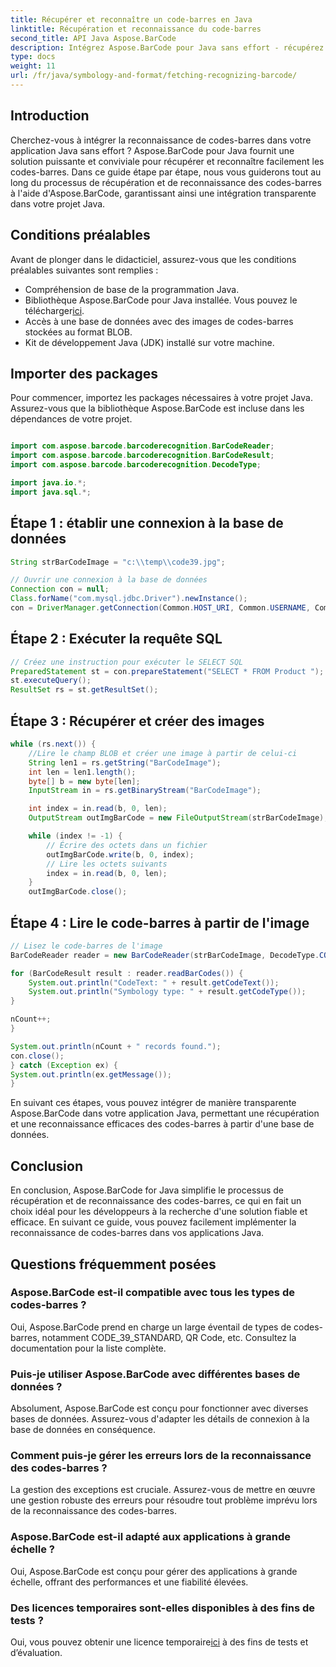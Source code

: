 ```yaml
---
title: Récupérer et reconnaître un code-barres en Java
linktitle: Récupération et reconnaissance du code-barres
second_title: API Java Aspose.BarCode
description: Intégrez Aspose.BarCode pour Java sans effort - récupérez et reconnaissez les codes-barres à partir d'une base de données. Téléchargez-le maintenant pour une expérience d'intégration transparente des codes-barres.
type: docs
weight: 11
url: /fr/java/symbology-and-format/fetching-recognizing-barcode/
---
```


## Introduction

Cherchez-vous à intégrer la reconnaissance de codes-barres dans votre application Java sans effort ? Aspose.BarCode pour Java fournit une solution puissante et conviviale pour récupérer et reconnaître facilement les codes-barres. Dans ce guide étape par étape, nous vous guiderons tout au long du processus de récupération et de reconnaissance des codes-barres à l'aide d'Aspose.BarCode, garantissant ainsi une intégration transparente dans votre projet Java.

## Conditions préalables

Avant de plonger dans le didacticiel, assurez-vous que les conditions préalables suivantes sont remplies :

- Compréhension de base de la programmation Java.
-  Bibliothèque Aspose.BarCode pour Java installée. Vous pouvez le télécharger[ici](https://releases.aspose.com/barcode/java/).
- Accès à une base de données avec des images de codes-barres stockées au format BLOB.
- Kit de développement Java (JDK) installé sur votre machine.

## Importer des packages

Pour commencer, importez les packages nécessaires à votre projet Java. Assurez-vous que la bibliothèque Aspose.BarCode est incluse dans les dépendances de votre projet.

```java

import com.aspose.barcode.barcoderecognition.BarCodeReader;
import com.aspose.barcode.barcoderecognition.BarCodeResult;
import com.aspose.barcode.barcoderecognition.DecodeType;

import java.io.*;
import java.sql.*;
```

## Étape 1 : établir une connexion à la base de données

```java
String strBarCodeImage = "c:\\temp\\code39.jpg";

// Ouvrir une connexion à la base de données
Connection con = null;
Class.forName("com.mysql.jdbc.Driver").newInstance();
con = DriverManager.getConnection(Common.HOST_URI, Common.USERNAME, Common.PASSWORD);
```

## Étape 2 : Exécuter la requête SQL

```java
// Créez une instruction pour exécuter le SELECT SQL
PreparedStatement st = con.prepareStatement("SELECT * FROM Product ");
st.executeQuery();
ResultSet rs = st.getResultSet();
```

## Étape 3 : Récupérer et créer des images

```java
while (rs.next()) {
    //Lire le champ BLOB et créer une image à partir de celui-ci
    String len1 = rs.getString("BarCodeImage");
    int len = len1.length();
    byte[] b = new byte[len];
    InputStream in = rs.getBinaryStream("BarCodeImage");

    int index = in.read(b, 0, len);
    OutputStream outImgBarCode = new FileOutputStream(strBarCodeImage);

    while (index != -1) {
        // Écrire des octets dans un fichier
        outImgBarCode.write(b, 0, index);
        // Lire les octets suivants
        index = in.read(b, 0, len);
    }
    outImgBarCode.close();
```

## Étape 4 : Lire le code-barres à partir de l'image

```java
// Lisez le code-barres de l'image
BarCodeReader reader = new BarCodeReader(strBarCodeImage, DecodeType.CODE_39_STANDARD);

for (BarCodeResult result : reader.readBarCodes()) {
    System.out.println("CodeText: " + result.getCodeText());
    System.out.println("Symbology type: " + result.getCodeType());
}

nCount++;
}

System.out.println(nCount + " records found.");
con.close();
} catch (Exception ex) {
System.out.println(ex.getMessage());
}
```

En suivant ces étapes, vous pouvez intégrer de manière transparente Aspose.BarCode dans votre application Java, permettant une récupération et une reconnaissance efficaces des codes-barres à partir d'une base de données.

## Conclusion

En conclusion, Aspose.BarCode for Java simplifie le processus de récupération et de reconnaissance des codes-barres, ce qui en fait un choix idéal pour les développeurs à la recherche d'une solution fiable et efficace. En suivant ce guide, vous pouvez facilement implémenter la reconnaissance de codes-barres dans vos applications Java.

## Questions fréquemment posées

### Aspose.BarCode est-il compatible avec tous les types de codes-barres ?
Oui, Aspose.BarCode prend en charge un large éventail de types de codes-barres, notamment CODE_39_STANDARD, QR Code, etc. Consultez la documentation pour la liste complète.

### Puis-je utiliser Aspose.BarCode avec différentes bases de données ?
Absolument, Aspose.BarCode est conçu pour fonctionner avec diverses bases de données. Assurez-vous d'adapter les détails de connexion à la base de données en conséquence.

### Comment puis-je gérer les erreurs lors de la reconnaissance des codes-barres ?
La gestion des exceptions est cruciale. Assurez-vous de mettre en œuvre une gestion robuste des erreurs pour résoudre tout problème imprévu lors de la reconnaissance des codes-barres.

### Aspose.BarCode est-il adapté aux applications à grande échelle ?
Oui, Aspose.BarCode est conçu pour gérer des applications à grande échelle, offrant des performances et une fiabilité élevées.

### Des licences temporaires sont-elles disponibles à des fins de tests ?
 Oui, vous pouvez obtenir une licence temporaire[ici](https://purchase.aspose.com/temporary-license/) à des fins de tests et d’évaluation.
